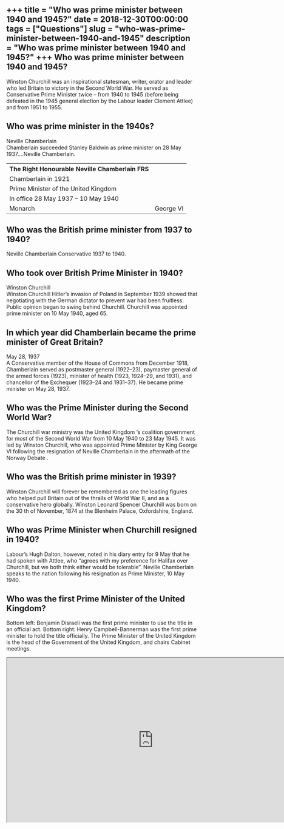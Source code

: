 +++
title = "Who was prime minister between 1940 and 1945?"
date = 2018-12-30T00:00:00
tags = ["Questions"]
slug = "who-was-prime-minister-between-1940-and-1945"
description = "Who was prime minister between 1940 and 1945?"
+++
Who was prime minister between 1940 and 1945?
---------------------------------------------

Winston Churchill was an inspirational statesman, writer, orator and leader who led Britain to victory in the Second World War. He served as Conservative Prime Minister twice – from 1940 to 1945 (before being defeated in the 1945 general election by the Labour leader Clement Attlee) and from 1951 to 1955.

Who was prime minister in the 1940s?
------------------------------------

Neville Chamberlain  
Chamberlain succeeded Stanley Baldwin as prime minister on 28 May 1937….Neville Chamberlain.

<table><tr><th>The Right Honourable Neville Chamberlain FRS</th></tr><tr><td>Chamberlain in 1921</td></tr><tr><td>Prime Minister of the United Kingdom</td></tr><tr><td>In office 28 May 1937 – 10 May 1940</td></tr><tr><td>Monarch</td><td>George VI</td></tr></table>

Who was the British prime minister from 1937 to 1940?
-----------------------------------------------------

Neville Chamberlain Conservative 1937 to 1940.

Who took over British Prime Minister in 1940?
---------------------------------------------

Winston Churchill  
Winston Churchill Hitler’s invasion of Poland in September 1939 showed that negotiating with the German dictator to prevent war had been fruitless. Public opinion began to swing behind Churchill. Churchill was appointed prime minister on 10 May 1940, aged 65.

In which year did Chamberlain became the prime minister of Great Britain?
-------------------------------------------------------------------------

May 28, 1937  
A Conservative member of the House of Commons from December 1918, Chamberlain served as postmaster general (1922–23), paymaster general of the armed forces (1923), minister of health (1923, 1924–29, and 1931), and chancellor of the Exchequer (1923–24 and 1931–37). He became prime minister on May 28, 1937.

Who was the Prime Minister during the Second World War?
-------------------------------------------------------

The Churchill war ministry was the United Kingdom ‘s coalition government for most of the Second World War from 10 May 1940 to 23 May 1945. It was led by Winston Churchill, who was appointed Prime Minister by King George VI following the resignation of Neville Chamberlain in the aftermath of the Norway Debate .

Who was the British prime minister in 1939?
-------------------------------------------

Winston Churchill will forever be remembered as one the leading figures who helped pull Britain out of the thralls of World War II, and as a conservative hero globally. Winston Leonard Spencer Churchill was born on the 30 th of November, 1874 at the Blenheim Palace, Oxfordshire, England.

Who was Prime Minister when Churchill resigned in 1940?
-------------------------------------------------------

Labour’s Hugh Dalton, however, noted in his diary entry for 9 May that he had spoken with Attlee, who “agrees with my preference for Halifax over Churchill, but we both think either would be tolerable”. Neville Chamberlain speaks to the nation following his resignation as Prime Minister, 10 May 1940.

Who was the first Prime Minister of the United Kingdom?
-------------------------------------------------------

Bottom left: Benjamin Disraeli was the first prime minister to use the title in an official act. Bottom right: Henry Campbell-Bannerman was the first prime minister to hold the title officially. The Prime Minister of the United Kingdom is the head of the Government of the United Kingdom, and chairs Cabinet meetings.

<iframe allow="accelerometer; autoplay; clipboard-write; encrypted-media; gyroscope; picture-in-picture" allowfullscreen="" class="__youtube_prefs__  epyt-is-override  no-lazyload" data-no-lazy="1" data-origheight="433" data-origwidth="770" data-skipgform_ajax_framebjll="" height="433" id="_ytid_61221" loading="lazy" src="https://www.youtube.com/embed/QFtTnIh-duQ?enablejsapi=1&autoplay=0&cc_load_policy=0&cc_lang_pref=&iv_load_policy=1&loop=0&modestbranding=0&rel=1&fs=1&playsinline=0&autohide=2&theme=dark&color=red&controls=1&" title="YouTube player" width="770"></iframe>